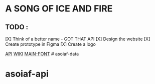 # A SONG OF ICE AND FIRE

## TODO :
[X] Think of a better name - GOT THAT API
[X] Design the website 
    [X] Create prototype in Figma
    [X] Create a logo

[API](https://anapioficeandfire.com/Documentation)
[WIKI](https://gameofthrones.fandom.com/wiki/Game_of_Thrones_Wiki)
[MAIN-FONT]()
     # asoiaf-data
# asoiaf-api
